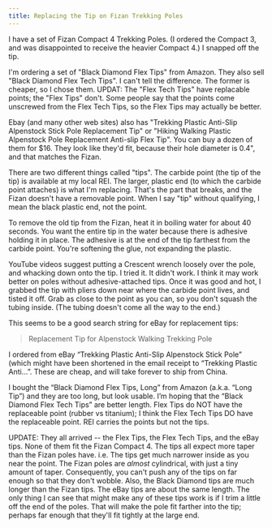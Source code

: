 ```yaml
---
title: Replacing the Tip on Fizan Trekking Poles
---
```


I have a set of Fizan Compact 4 Trekking Poles.  (I ordered the Compact 3, and was disappointed to receive the heavier Compact 4.)  I snapped off the tip.

I'm ordering a set of "Black Diamond Flex Tips" from Amazon.  They also sell "Black Diamond Flex Tech Tips".  I can't tell the difference.  The former is cheaper, so I chose them.  UPDAT: The "Flex Tech Tips" have replacable points; the "Flex Tips" don't.  Some people say that the points come unscrewed from the Flex Tech Tips, so the Flex Tips may actually be better.

Ebay (and many other web sites) also has "Trekking Plastic Anti-Slip Alpenstock Stick Pole Replacement Tip" or "Hiking Walking Plastic Alpenstock Pole Replacement Anti-slip Flex Tip".  You can buy a dozen of them for $16.  They look like they'd fit, because their hole diameter is 0.4", and that matches the Fizan.

There are two different things called "tips".  The carbide point (the tip of the tip) is available at my local REI.  The larger, plastic end (to which the carbide point attaches) is what I'm replacing.  That's the part that breaks, and the Fizan doesn't have a removable point.  When I say "tip" without qualifying, I mean the black plastic end, not the point.

To remove the old tip from the Fizan, heat it in boiling water for about 40 seconds.  You want the entire tip in the water because there is adhesive holding it in place.  The adhesive is at the end of the tip farthest from the carbide point.  You're softening the glue, not expanding the plastic.

YouTube videos suggest putting a Crescent wrench loosely over the pole, and whacking down onto the tip.  I tried it.  It didn't work.  I think it may work better on poles without adhesive-attached tips.  Once it was good and hot, I grabbed the tip with pliers down near where the carbide point lives, and tisted it off.  Grab as close to the point as you can, so you don't squash the tubing inside.  (The tubing doesn't come all the way to the end.)

This seems to be a good search string for eBay for replacement tips:

> Replacement Tip for Alpenstock Walking Trekking Pole

I ordered from eBay “Trekking Plastic Anti-Slip Alpenstock Stick Pole” (which might have been shortened in the email receipt to “Trekking Plastic Anti…”. These are cheap, and will take forever to ship from China.

I bought the “Black Diamond Flex Tips, Long” from Amazon (a.k.a. “Long Tip”) and they are too long, but look usable. I’m hoping that the “Black Diamond Flex Tech Tips” are better length. Flex Tips do NOT have the replaceable point (rubber vs titanium); I think the Flex Tech Tips DO have the replaceable point. REI carries the points but not the tips.

UPDATE: They all arrived -- the Flex Tips, the Flex Tech Tips, and the eBay tips. None of them fit the Fizan Compact 4.  The tips all expect more taper than the Fizan poles have.  i.e. The tips get much narrower inside as you near the point.  The Fizan poles are *almost* cylindrical, with just a tiny amount of taper.  Consequently, you can't push any of the tips on far enough so that they don't wobble.  Also, the Black Diamond tips are much longer than the Fizan tips.  The eBay tips are about the same length.  The only thing I can see that might make any of these tips work is if I trim a little off the end of the poles.  That will make the pole fit farther into the tip; perhaps far enough that they'll fit tightly at the large end.